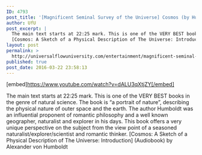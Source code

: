 ```yaml
---
ID: 4793
post_title: '[Magnificent Seminal Survey of the Universe] Cosmos (by Humboldt) [Natural Science Audiobook]'
author: UfU
post_excerpt: |
  The main text starts at 22:25 mark. This is one of the VERY BEST books in the genre of natural science. The book is “a portrait of nature”, describing the physical nature of outer space and the earth. The author Humboldt was an influential proponent of romantic philosophy and a well known geographer, naturalist and explorer in his days. This book offers a very unique perspective on the subject from the view point of a seasoned naturalist/explorer/scientist and romantic thinker.
  [Cosmos: A Sketch of a Physical Description of The Universe: Introduction] (Audiobook) by Alexander von Humboldt
layout: post
permalink: >
  http://universalflowuniversity.com/entertainment/magnificent-seminal-survey-of-the-universe-cosmos-by-humboldt-natural-science-audiobook/
published: true
post_date: 2016-03-22 23:58:13
---
```

[embed]https://www.youtube.com/watch?v=dALU3qXtjZY[/embed]<br>
<p>The main text starts at 22:25 mark. This is one of the VERY BEST books in the genre of natural science. The book is “a portrait of nature”, describing the physical nature of outer space and the earth. The author Humboldt was an influential proponent of romantic philosophy and a well known geographer, naturalist and explorer in his days. This book offers a very unique perspective on the subject from the view point of a seasoned naturalist/explorer/scientist and romantic thinker.   
[Cosmos: A Sketch of a Physical Description of The Universe: Introduction] (Audiobook) by Alexander von Humboldt</p>